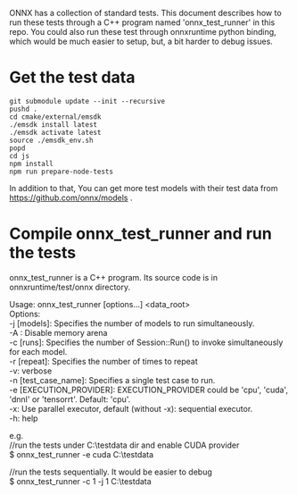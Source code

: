ONNX has a collection of standard tests. This document describes how to run these tests through a C++ program named 'onnx_test_runner' in this repo. You could also run these test through onnxruntime python binding, which would be much easier to setup, but, a bit harder to debug issues.

# Get the test data
```
git submodule update --init --recursive
pushd .
cd cmake/external/emsdk
./emsdk install latest
./emsdk activate latest
source ./emsdk_env.sh
popd
cd js
npm install
npm run prepare-node-tests
```

In addition to that, You can get more test models with their test data from https://github.com/onnx/models .


# Compile onnx_test_runner and run the tests
onnx_test_runner is a C++ program. Its source code is in onnxruntime/test/onnx directory.

Usage: onnx_test_runner [options...] <data_root>    
Options:    
	-j [models]: Specifies the number of models to run simultaneously.    
	-A : Disable memory arena    
	-c [runs]: Specifies the number of Session::Run() to invoke simultaneously for each model.    
	-r [repeat]: Specifies the number of times to repeat    
	-v: verbose    
	-n [test_case_name]: Specifies a single test case to run.    
	-e [EXECUTION_PROVIDER]: EXECUTION_PROVIDER could be 'cpu', 'cuda', 'dnnl' or 'tensorrt'. Default: 'cpu'.    
	-x: Use parallel executor, default (without -x): sequential executor.    
	-h: help    

e.g.           
//run the tests under C:\testdata dir and enable CUDA provider         
$ onnx_test_runner -e cuda C:\testdata

//run the tests sequentially. It would be easier to debug         
$ onnx_test_runner -c 1 -j 1 C:\testdata 
